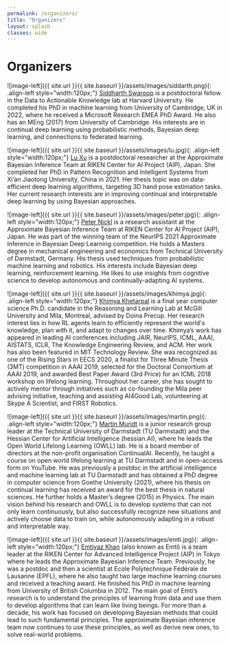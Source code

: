 ```yaml
---
permalink: /organizers/
title: "Organizers"
layout: splash
classes: wide
---
```

 <style type="text/css">
    .image-left {
      display: block;
      margin-left: auto;
      margin-right: auto;
      float: right;
    }
 </style>

# Organizers

![image-left]({{ site.url }}{{ site.baseurl }}/assets/images/siddarth.png){: .align-left style="width:120px;"}
<a href="https://siddharthswaroop.github.io/">Siddharth Swaroop</a> is a postdoctoral fellow in the Data to Actionable Knowledge lab at Harvard University. He completed his PhD in machine learning from University of Cambridge, UK in 2022, where he received a Microsoft Research EMEA PhD Award. He also has an MEng (2017) from University of Cambridge. His interests are in continual deep learning using probabilistic methods, Bayesian deep learning, and connections to federated learning.

![image-left]({{ site.url }}{{ site.baseurl }}/assets/images/lu.jpg){: .align-left style="width:120px;"}
<u>Lu Xu</u> is a postdoctoral researcher at the Approximate Bayesian Inference Team at RIKEN Center for AI Project (AIP), Japan. She completed her PhD in Pattern Recognition and Intelligent Systems from Xi’an Jiaotong University, China in 2021. Her thesis topic was on data-efficient deep learning algorithms, targeting 3D hand pose estimation tasks. Her current research interests are in improving continual and interpretable deep learning by using Bayesian approaches.
   
![image-left]({{ site.url }}{{ site.baseurl }}/assets/images/peter.jpg){: .align-left style="width:120px;"}
<u>Peter Nickl</u> is a research assistant at the Approximate Bayesian Inference Team at RIKEN Center for AI Project (AIP), Japan. He was part of the winning team of the NeurIPS 2021 Approximate Inference in Bayesian Deep Learning competition. He holds a Masters degree in mechanical engineering and economics from Technical University of Darmstadt, Germany. His thesis used techniques from probabilistic machine learning and robotics. His interests include Bayesian deep learning, reinforcement learning. He likes to use insights from cognitive science to develop autonomous and continually-adapting AI systems.

![image-left]({{ site.url }}{{ site.baseurl }}/assets/images/khimya.jpg){: .align-left style="width:120px;"}
<a href="https://kkhetarpal.github.io/">Khimya Khetarpal</a> is a final year computer science Ph.D. candidate in the Reasoning and Learning Lab at McGill University and Mila, Montreal, advised by Doina Precup. Her research interest lies in how RL agents learn to efficiently represent the world's knowledge, plan with it, and adapt to changes over time.  Khimya’s work has appeared in leading AI conferences including JAIR, NeurIPS, ICML, AAAI, AISTATS, ICLR, The Knowledge Engineering Review, and ACM. Her work has also been featured in MIT Technology Review. She was recognized as one of the Rising Stars in EECS 2020, a finalist for Three Minute Thesis (3MT) competition in AAAI 2019, selected for the Doctoral Consortium at AAAI 2019, and awarded Best Paper Award (3rd Price) for an ICML 2018 workshop on lifelong learning. Throughout her career, she has sought to actively mentor through initiatives such as co-founding the Mila peer advising initiative, teaching and assisting AI4Good Lab, volunteering at Skype A Scientist, and FIRST Robotics. 

![image-left]({{ site.url }}{{ site.baseurl }}/assets/images/martin.png){: .align-left style="width:120px;"}
<a href="http://owll-lab.com">Martin Mundt</a> is a junior research group leader at the Technical University of Darmstadt (TU Darmstadt) and the Hessian Center for Artificial Intelligence (hessian.AI), where he leads the Open World Lifelong Learning (OWLL) lab. He is a board member of directors at the non-profit organisation ContinualAI. Recently, he taught a course on open world lifelong learning at TU Darmstadt and in open-access form on YouTube. He was previously a postdoc in the artificial intelligence and machine learning lab at TU Darmstadt and has obtained a PhD degree in computer science from Goethe University (2021), where his thesis on continual learning has received an award for the best thesis in natural sciences. He further holds a Master’s degree (2015) in Physics. The main vision behind his research and OWLL is to develop systems that can not only learn continuously, but also successfully recognize new situations and actively choose data to train on, while autonomously adapting in a robust and interpretable way.

![image-left]({{ site.url }}{{ site.baseurl }}/assets/images/emti.jpg){: .align-left style="width:120px;"}
<a href="https://emtiyaz.github.io/">Emtiyaz Khan</a> (also known as Emti) is a team leader at the RIKEN Center for Advanced Intelligence Project (AIP) in Tokyo where he leads the Approximate Bayesian Inference Team. Previously, he was a postdoc and then a scientist at Ecole Polytechnique Fédérale de Lausanne (EPFL), where he also taught two large machine learning courses and received a teaching award. He finished his PhD in machine learning from University of British Columbia in 2012. The main goal of Emti’s research is to understand the principles of learning from data and use them to develop algorithms that can learn like living beings. For more than a decade, his work has focused on developing Bayesian methods that could lead to such fundamental principles. The approximate Bayesian inference team now continues to use these principles, as well as derive new ones, to solve real-world problems.
